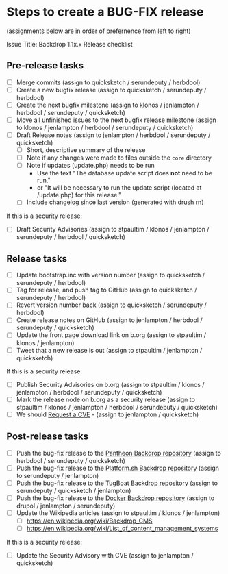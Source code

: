 Steps to create a BUG-FIX release
==================================

(assignments below are in order of prefernence from left to right)


Issue Title:   Backdrop 1.1x.x Release checklist


## Pre-release tasks

- [ ] Merge commits (assign to quicksketch / serundeputy / herbdool)
- [ ] Create a new bugfix release (assign to quicksketch / serundeputy / herbdool)
- [ ] Create the next bugfix milestone (assign to klonos / jenlampton / herbdool / serundeputy / quicksketch)
- [ ] Move all unfinished issues to the next bugfix release milestone (assign to klonos / jenlampton / herbdool / serundeputy / quicksketch)
- [ ] Draft Release notes (assign to jenlampton / herbdool / serundeputy / quicksketch)
  - [ ] Short, descriptive summary of the release
  - [ ] Note if any changes were made to files outside the `core` directory
  - [ ] Note if updates (update.php) needs to be run
    - Use the text "The database update script does **not** need to be run."
    - or "It will be necessary to run the update script (located at /update.php) for this release."
  - [ ] Include changelog since last version (generated with drush rn)

If this is a security release:
- [ ] Draft Security Advisories (assign to stpaultim / klonos / jenlampton / serundeputy / herbdool / quicksketch)

## Release tasks

- [ ] Update bootstrap.inc with version number (assign to quicksketch / serundeputy / herbdool)
- [ ] Tag for release, and push tag to GitHub (assign to quicksketch / serundeputy / herbdool)
- [ ] Revert version number back (assign to quicksketch / serundeputy / herbdool)
- [ ] Create release notes on GitHub (assign to jenlampton / herbdool / serundeputy / quicksketch)
- [ ] Update the front page download link on b.org (assign to stpaultim / klonos / jenlampton)
- [ ] Tweet that a new release is out (assign to stpaultim / jenlampton / quicksketch)

If this is a security release:
- [ ] Publish Security Advisories on b.org (assign to stpaultim / klonos / jenlampton / herbdool / serundeputy / quicksketch)
- [ ] Mark the release node on b.org as a security release (assign to stpaultim / klonos / jenlampton / herbdool / serundeputy / quicksketch)
- [ ] We should [Request a CVE](https://github.com/backdrop/backdrop-issues/blob/master/procedures/security--request-cve.md) - (assign to jenlampton / quicksketch)

## Post-release tasks

- [ ] Push the bug-fix release to the [Pantheon Backdrop repository](https://github.com/backdrop-ops/backdrop-pantheon) (assign to herbdool / serundeputy / quicksketch)
- [ ] Push the bug-fix release to the [Platform.sh Backdrop repository](https://github.com/platformsh/platformsh-example-backdrop) (assign to serundeputy / jenlampton)
- [ ] Push the bug-fix release to the [TugBoat Backdrop repository](https://github.com/backdrop-ops/backdrop-tugboat) (assign to serundeputy / quicksketch / jenlampton)
- [ ] Push the bug-fix release to the [Docker Backdrop repository](https://github.com/docker-library/official-images/blob/master/library/backdrop) (assign to drupol / jenlampton / serundeputy)
- [ ] Update the Wikipedia articles (assign to stpaultim / klonos / jenlampton)
  - [ ] https://en.wikipedia.org/wiki/Backdrop_CMS
  - [ ] https://en.wikipedia.org/wiki/List_of_content_management_systems

If this is a security release:
- [ ] Update the Security Advisory with CVE (assign to jenlampton / quicksketch)
